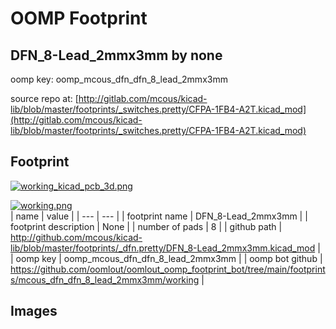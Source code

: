 # OOMP Footprint  
## DFN_8-Lead_2mmx3mm  by none  
  
oomp key: oomp_mcous_dfn_dfn_8_lead_2mmx3mm  
  
source repo at: [http://gitlab.com/mcous/kicad-lib/blob/master/footprints/_switches.pretty/CFPA-1FB4-A2T.kicad_mod](http://gitlab.com/mcous/kicad-lib/blob/master/footprints/_switches.pretty/CFPA-1FB4-A2T.kicad_mod)  
## Footprint  
  
[![working_kicad_pcb_3d.png](working_kicad_pcb_3d_600.png)](working_kicad_pcb_3d.png)  
  
[![working.png](working_600.png)](working.png)  
| name | value | 
| --- | --- | 
| footprint name | DFN_8-Lead_2mmx3mm | 
| footprint description | None | 
| number of pads | 8 | 
| github path | http://github.com/mcous/kicad-lib/blob/master/footprints/_dfn.pretty/DFN_8-Lead_2mmx3mm.kicad_mod | 
| oomp key | oomp_mcous_dfn_dfn_8_lead_2mmx3mm | 
| oomp bot github | https://github.com/oomlout/oomlout_oomp_footprint_bot/tree/main/footprints/mcous_dfn_dfn_8_lead_2mmx3mm/working | 
## Images  
